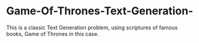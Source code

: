 # Game-Of-Thrones-Text-Generation-
This is a classic Text Generation problem, using scriptures of famous books, Game of Thrones in this case. 
